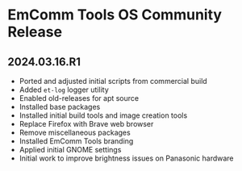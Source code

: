# EmComm Tools OS Community Release

## 2024.03.16.R1

* Ported and adjusted initial scripts from commercial build
* Added `et-log` logger utility
* Enabled old-releases for apt source
* Installed base packages
* Installed initial build tools and image creation tools
* Replace Firefox with Brave web browser
* Remove miscellaneous packages
* Installed EmComm Tools branding
* Applied initial GNOME settings
* Initial work to improve brightness issues on Panasonic hardware
